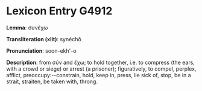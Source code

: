 # Lexicon Entry G4912

**Lemma**: συνέχω

**Transliteration (xlit)**: synéchō

**Pronunciation**: soon-ekh'-o

**Description**:
from σύν and ἔχω; to hold together, i.e. to compress (the ears, with a crowd or siege) or arrest (a prisoner); figuratively, to compel, perplex, afflict, preoccupy:--constrain, hold, keep in, press, lie sick of, stop, be in a strait, straiten, be taken with, throng.
